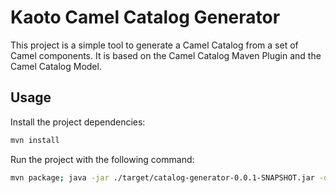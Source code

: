 # Kaoto Camel Catalog Generator

This project is a simple tool to generate a Camel Catalog from a set of Camel components. It is based on the Camel Catalog Maven Plugin and the Camel Catalog Model.

## Usage

Install the project dependencies:

```bash
mvn install
```

Run the project with the following command:

```bash
mvn package; java -jar ./target/catalog-generator-0.0.1-SNAPSHOT.jar -o ./dist -k 4.6.0 -m 4.6.0 -m 4.4.0 -q 3.8.0 -s 4.6.0
```
